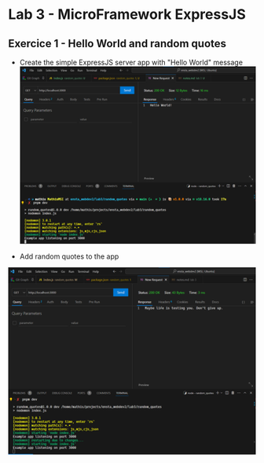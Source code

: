 # Lab 3 - MicroFramework ExpressJS

## Exercice 1 - Hello World and random quotes

- Create the simple ExpressJS server app with "Hello World" message
![Simple app - Hello World](image.png)

- Add random quotes to the app

![random quotes](image-1.png)

